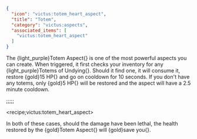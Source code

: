 ```json
{
  "icon": "victus:totem_heart_aspect",
  "title": "Totem",
  "category": "victus:aspects",
  "associated_items": [
    "victus:totem_heart_aspect"
  ]
}
```

The {light_purple}Totem Aspect{} is one of the most powerful aspects you can create. When triggered, it first checks
your inventory for any {light_purple}Totems of Undying{}. Should it find one, it will consume it, restore {gold}15 HP{}
and go on cooldown for 10 seconds. If you don't have any totems, only {gold}5 HP{} will be restored and the aspect will
have a 2.5 minute cooldown.

;;;;;

<recipe;victus:totem_heart_aspect>

In both of these cases, should the damage have been lethal, the health restored by the {gold}Totem Aspect{} will
{gold}save you{}.
